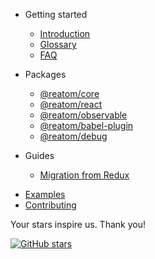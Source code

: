 - Getting started
  * [Introduction](/)
  * [Glossary](/glossary.md)
  * [FAQ](/faq.md)

- Packages
  * [@reatom/core](/reatom-core.md)
  * [@reatom/react](/reatom-react.md)
  * [@reatom/observable](/reatom-observable.md)
  * [@reatom/babel-plugin](/reatom-babel-plugin.md)
  * [@reatom/debug](/reatom-debug.md)

- Guides
  * [Migration from Redux](/guides/migration-from-redux.md)

* [Examples](/examples.md)
* [Contributing](/CONTRIBUTING.md)

<div class='stars'>

<div class='stars__message'>
Your stars inspire us. Thank you!
</div>

<div class='stars__button'>

[![GitHub stars](https://img.shields.io/github/stars/artalar/reatom?label=Add%20star&style=social)](https://github.com/artalar/reatom)
</div>

</div>
